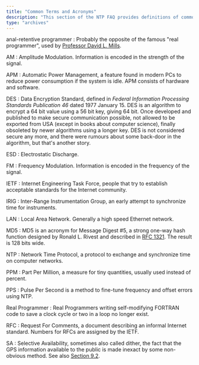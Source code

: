 ```yaml
---
title: "Common Terms and Acronyms"
description: "This section of the NTP FAQ provides definitions of common terms and acronyms."
type: "archives"
---
```


anal-retentive programmer
: Probably the opposite of the famous "real programmer", used by [Professor David L. Mills](mailto:mills@udel.edu).

AM
: Amplitude Modulation. Information is encoded in the strength of the signal.

APM
: Automatic Power Management, a feature found in modern PCs to reduce power consumption if the system is idle. APM consists of hardware and software.

DES
: Data Encryption Standard, defined in _Federal Information Processing Standards Publication 46_ dated 1977 January 15. DES is an algorithm to encrypt a 64 bit value using a 56 bit key, giving 64 bit. Once developed and published to make secure communication possible, not allowed to be exported from USA (except in books about computer science), finally obsoleted by newer algorithms using a longer key. DES is not considered secure any more, and there were rumours about some back-door in the algorithm, but that's another story.

ESD
: Electrostatic Discharge.

FM
: Frequency Modulation. Information is encoded in the frequency of the signal.

IETF
: Internet Engineering Task Force, people that try to establish acceptable standards for the Internet community.

IRIG
: Inter-Range Instrumentation Group, an early attempt to synchronize time for instruments.

LAN
: Local Area Network. Generally a high speed Ethernet network.

MD5
: MD5 is an acronym for Message Digest #5, a strong one-way hash function designed by Ronald L. Rivest and described in [RFC 1321](/reflib/rfc/rfc1321.txt). The result is 128 bits wide.

NTP
: Network Time Protocol, a protocol to exchange and synchronize time on computer networks.

PPM
: Part Per Million, a measure for tiny quantities, usually used instead of percent.

PPS
: Pulse Per Second is a method to fine-tune frequency and offset errors using NTP.

Real Programmer
: Real Programmers writing self-modifying FORTRAN code to save a clock cycle or two in a loop no longer exist.

RFC
: Request For Comments, a document describing an informal Internet standard. Numbers for RFCs are assigned by the IETF.

SA
: Selective Availability, sometimes also called dither, the fact that the GPS information available to the public is made inexact by some non-obvious method. See also [Section 9.2](/ntpfaq/ntp-s-related/#92-gps).